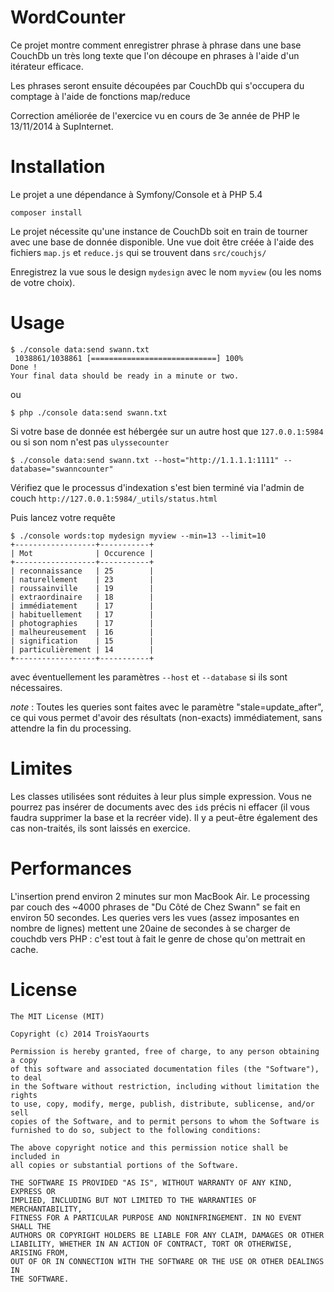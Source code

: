 WordCounter
===========
Ce projet montre comment enregistrer phrase à phrase dans une base CouchDb un très long texte que l'on découpe en phrases à l'aide d'un itérateur efficace.

Les phrases seront ensuite découpées par CouchDb qui s'occupera du comptage à l'aide de fonctions map/reduce

Correction améliorée de l'exercice vu en cours de 3e année de PHP le 13/11/2014 à SupInternet.


Installation
============
Le projet a une dépendance à Symfony/Console et à PHP 5.4

    composer install

Le projet nécessite qu'une instance de CouchDb soit en train de tourner avec une base de donnée disponible. Une vue doit être créée à l'aide des fichiers `map.js` et `reduce.js` qui se trouvent dans `src/couchjs/`

Enregistrez la vue sous le design `mydesign` avec le nom `myview` (ou les noms de votre choix).


Usage
=====

    $ ./console data:send swann.txt
     1038861/1038861 [============================] 100%
    Done !
    Your final data should be ready in a minute or two.

ou
    
    $ php ./console data:send swann.txt

Si votre base de donnée est hébergée sur un autre host que `127.0.0.1:5984` ou si son nom n'est pas `ulyssecounter`

    $ ./console data:send swann.txt --host="http://1.1.1.1:1111" --database="swanncounter"

Vérifiez que le processus d'indexation s'est bien terminé via l'admin de couch `http://127.0.0.1:5984/_utils/status.html`

Puis lancez votre requête
    
    $ ./console words:top mydesign myview --min=13 --limit=10
    +------------------+-----------+
    | Mot              | Occurence |
    +------------------+-----------+
    | reconnaissance   | 25        |
    | naturellement    | 23        |
    | roussainville    | 19        |
    | extraordinaire   | 18        |
    | immédiatement    | 17        |
    | habituellement   | 17        |
    | photographies    | 17        |
    | malheureusement  | 16        |
    | signification    | 15        |
    | particulièrement | 14        |
    +------------------+-----------+

avec éventuellement les paramètres `--host` et `--database` si ils sont nécessaires.

*note* : Toutes les queries sont faites avec le paramètre "stale=update_after", ce qui vous permet d'avoir des résultats (non-exacts) immédiatement, sans attendre la fin du processing.

Limites
=======

Les classes utilisées sont réduites à leur plus simple expression. Vous ne pourrez pas insérer de documents avec des `id`s précis ni effacer (il vous faudra supprimer la base et la recréer vide). Il y a peut-être également des cas non-traités, ils sont laissés en exercice.


Performances
============
L'insertion prend environ 2 minutes sur mon MacBook Air.
Le processing par couch des ~4000 phrases de "Du Côté de Chez Swann" se fait en environ 50 secondes.
Les queries vers les vues (assez imposantes en nombre de lignes) mettent une 20aine de secondes à se charger de couchdb vers PHP : c'est tout à fait le genre de chose qu'on mettrait en cache.



License
=======
    The MIT License (MIT)

    Copyright (c) 2014 TroisYaourts

    Permission is hereby granted, free of charge, to any person obtaining a copy
    of this software and associated documentation files (the "Software"), to deal
    in the Software without restriction, including without limitation the rights
    to use, copy, modify, merge, publish, distribute, sublicense, and/or sell
    copies of the Software, and to permit persons to whom the Software is
    furnished to do so, subject to the following conditions:

    The above copyright notice and this permission notice shall be included in
    all copies or substantial portions of the Software.

    THE SOFTWARE IS PROVIDED "AS IS", WITHOUT WARRANTY OF ANY KIND, EXPRESS OR
    IMPLIED, INCLUDING BUT NOT LIMITED TO THE WARRANTIES OF MERCHANTABILITY,
    FITNESS FOR A PARTICULAR PURPOSE AND NONINFRINGEMENT. IN NO EVENT SHALL THE
    AUTHORS OR COPYRIGHT HOLDERS BE LIABLE FOR ANY CLAIM, DAMAGES OR OTHER
    LIABILITY, WHETHER IN AN ACTION OF CONTRACT, TORT OR OTHERWISE, ARISING FROM,
    OUT OF OR IN CONNECTION WITH THE SOFTWARE OR THE USE OR OTHER DEALINGS IN
    THE SOFTWARE.